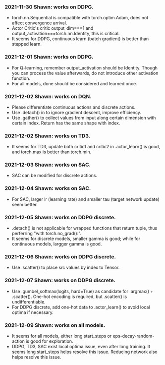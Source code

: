 ### 2021-11-30 Shawn: works on DDPG.

- torch.nn.Sequential is compatible with torch.optim.Adam, does not affect convergence arrival.
- Actor Critic's critic output_dim===1 and output_activation===torch.nn.Identity, this is critical.
- It seems for DDPG, continuous learn (batch gradient) is better than stepped learn.

### 2021-12-01 Shawn: works on DDPG.

- For Q-learning, remember output_activation should be Identity. Though you can process the value afterwards, do not introduce other activation function.
- For all models, done should be considered and learned once.

### 2021-12-02 Shawn: works on DQN.

- Please differentiate continuous actions and discrete actions.
- Use .detach() in to ignore gradient descent, improve efficiency.
- Use .gather() to collect values from input along certain dimension with certain index. Return has the same shape with index.

### 2021-12-02 Shawn: works on TD3.

- It seems for TD3, update both critic1 and critic2 in .actor_learn() is good, and torch.max is better than torch.min.

### 2021-12-03 Shawn: works on SAC.

- SAC can be modified for discrete actions.

### 2021-12-04 Shawn: works on SAC.

- For SAC, larger lr (learning rate) and smaller tau (target network update) seem better.

### 2021-12-05 Shawn: works on DDPG discrete.

- .detach() is not applicable for wrapped functions that return tuple, thus perferring "with torch.no_grad():".
- It seems for discrete models, smaller gamma is good; while for continuous models, largger gamma is good.

### 2021-12-06 Shawn: works on DDPG discrete.

- Use .scatter() to place src values by index to Tensor.

### 2021-12-07 Shawn: works on DDPG discrete.

- Use .gumbel_softmax(logits, hard=True) as candidate for .argmax() + .scatter(). One-hot encoding is required, but .scatter() is undifferentiable.
- For DDPG discrete, add one-hot data to .actor_learn() to avoid local optima if necessary.

### 2021-12-09 Shawn: works on all models.

- It seems for all models, either long start_steps or eps-decay-random-action is good for exploration.
- DDPG, TD3, SAC exist local optima issue, even after long training. It seems long start_steps helps resolve this issue. Reducing network also helps resolve this issue.
